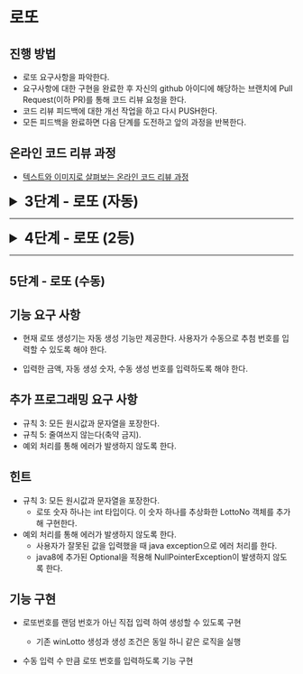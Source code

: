 # 로또
## 진행 방법
* 로또 요구사항을 파악한다.
* 요구사항에 대한 구현을 완료한 후 자신의 github 아이디에 해당하는 브랜치에 Pull Request(이하 PR)를 통해 코드 리뷰 요청을 한다.
* 코드 리뷰 피드백에 대한 개선 작업을 하고 다시 PUSH한다.
* 모든 피드백을 완료하면 다음 단계를 도전하고 앞의 과정을 반복한다.

## 온라인 코드 리뷰 과정
* [텍스트와 이미지로 살펴보는 온라인 코드 리뷰 과정](https://github.com/next-step/nextstep-docs/tree/master/codereview)

<details>
<summary style="font-Weight : bold; font-size : 25px;" >3단계 - 로또 (자동) </summary>
<div>  

## 기능 요구사항
* 로또 구입 금액을 입력하면 구입 금액에 해당하는 로또 발급
* 로또 1장의 가격은 1000원
```
3개 일치 (5000원)
4개 일치 (50000원)
5개 일치 (1500000원)
6개 일치 (2000000000원)
```
## 프로그래밍 요구사항
* 모든 기능은 TDD로 구현하여 단위 테스트가 존재. (단, UI 제외)
    * UI 와 핵심 로직 코드 분리
* Indent Depth 는 1까지만 허용
* 함수(또는 메서드)의 길이는 15라인까지 허용
* 모든 로직에 단위 테스트 구현
* 자바 컨벤션을 지키며 프로그래밍 진행
* else 예약어 비허용

## commit 로그 요구사항
```
feat (feature)
fix (bug fix)
docs (documentation)
style (formatting, missing semi colons, …)
refactor
test (when adding missing tests)
chore (maintain)
```
## 기능 구현
* 1~45 사이의 6개 숫자와 입력 숫자의 일치 갯수 테스트
* 1~45 사이의 난수 6개를 가지는 리스트 생성
* 1~45 사이의 숫자인지 , 6개인지 확인
  * (추가) custom exception 생성하여 각 오류 사항 별 예외처리
* 생성된 숫자와 입력된 6개의 숫자중 일치하는 갯수를 찾기
* 테스트를 위해 랜덤으로 생성되는 난수를 입력할 수 있도록 변경
* (추가) 한 장 이상의 로또를 상태로 갖는 일급 컬렉션 생성
  * (추가) 로또 번호를 상태로 갖는 로또 일급 컬랙션, 로또들을 상태로 갖는 로또s 일급 컬렉션 사용
* 금액을 입력하여 1000원 단위로 생성되는 로또의 수 테스트
  * (추가) 지불한 금액을 상태로 갖는 pay class(원시값 포장)
* 금액 만큼 생성되는 로또의 숫자를 테스트 가능하도록 구현하고 정답 6자리와 비교테스트
* 동일한 갯수 만큼 3~6개의 정답 갯수 테스트
* 상금과 투자 금을 비교해 수익률 테스트
  * (추가 및 수정)기존 로또 랭크 상태값을 가지는 class -> enum으로 변경
* (추가) 모든 기능에 대해여 테스트 코드 작성
* input 뷰와 result 뷰 
  * 기능 로직 코드 와 뷰 분리

</div>
</details>

---

<details>
<summary style="font-Weight : bold; font-size : 25px;" >4단계 - 로또 (2등) </summary>
<div>

* 2등을 위해 추가 번호를 하나 더 추첨한다.
* 당첨 통계에 2등도 추가해야 한다.
<details>
<summary> 예시 </summary>
<div>

```
지난 주 당첨 번호를 입력해 주세요.
1, 2, 3, 4, 5, 6
보너스 볼을 입력해 주세요.
7
당첨 통계
---------
3개 일치 (5000원)- 1개
4개 일치 (50000원)- 0개
5개 일치 (1500000원)- 0개
5개 일치, 보너스 볼 일치(30000000원) - 0개
6개 일치 (2000000000원)- 0개
총 수익률은 0.35입니다.(기준이 1이기 때문에 결과적으로 손해라는 의미임)
```

</div>
</details>

## 프로그래밍 요구사항
* 모든 기능을 TDD로 구현해 단위 테스트가 존재해야 한다. 단, UI(System.out, System.in) 로직은 제외
* java **enum**을 적용해 프로그래밍을 구현한다.
* **규칙 8: 일급 콜렉션**을 쓴다.
* indent(인덴트, 들여쓰기) depth를 2를 넘지 않도록 구현한다. 1까지만 허용한다.
* 함수(또는 메소드)의 길이가 15라인을 넘어가지 않도록 구현한다.
* 자바 코드 컨벤션을 지키면서 프로그래밍한다. ```너무어렵```
* else 예약어를 쓰지 않는다.

## commit 로그 요구사항 (3단계 참조)

## 기능 구현
* LottoRank enum 수정
  * 3단계에서 만든 LottoRank enum 에 2등 상수 추가
* Lotto.compareWinLotto() 에 보너스 번호 인자 값 추가
  * 방안 1 - 그럼 Lotto 에 보너스 볼이 있는지 없는지 boolean 상태값을 추가 
  * 방안 2 - LottoNumber 에 boolean 리턴값으로하는 보너스 볼 contains 메서드 추가
    * LottoRank.searchRank에 boolean 인자값 추가
* view 단 개발

## 기능 수정
* LottoNumber 의 기존 List<Integer> 이었던 상태값을 List<LottoNumber> 로 변경 후 LottNumbers로 클래서명 변경
  * Lottos -> Lotto 를 상태로 가지는 일급 컬렉션
  * Lotto 클래스의 인스턴스는 Lotto 명
    * LottoNumbers 를 상태로 가지는 일급 컬렉션
  * LottoNumbers -> int LottoNumber 를 상태로 가지는 객체

</div>
</details>

---

## 5단계 - 로또 (수동)

## 기능 요구 사항
* 현재 로또 생성기는 자동 생성 기능만 제공한다. 사용자가 수동으로 추첨 번호를 입력할 수 있도록 해야 한다. 
  
* 입력한 금액, 자동 생성 숫자, 수동 생성 번호를 입력하도록 해야 한다.

## 추가 프로그래밍 요구 사항
* 규칙 3: 모든 원시값과 문자열을 포장한다.
* 규칙 5: 줄여쓰지 않는다(축약 금지).
* 예외 처리를 통해 에러가 발생하지 않도록 한다.

## 힌트
* 규칙 3: 모든 원시값과 문자열을 포장한다.
  * 로또 숫자 하나는 int 타입이다. 이 숫자 하나를 추상화한 LottoNo 객체를 추가해 구현한다.
* 예외 처리를 통해 에러가 발생하지 않도록 한다.
  * 사용자가 잘못된 값을 입력했을 때 java exception으로 에러 처리를 한다.
  * java8에 추가된 Optional을 적용해 NullPointerException이 발생하지 않도록 한다.

## 기능 구현
* 로또번호를 랜덤 번호가 아닌 직접 입력 하여 생성할 수 있도록 구현
  * 기존 winLotto 생성과 생성 조건은 동일 하니 같은 로직을 실행
  
* 수동 입력 수 만큼 로또 번호를 입력하도록 기능 구현
